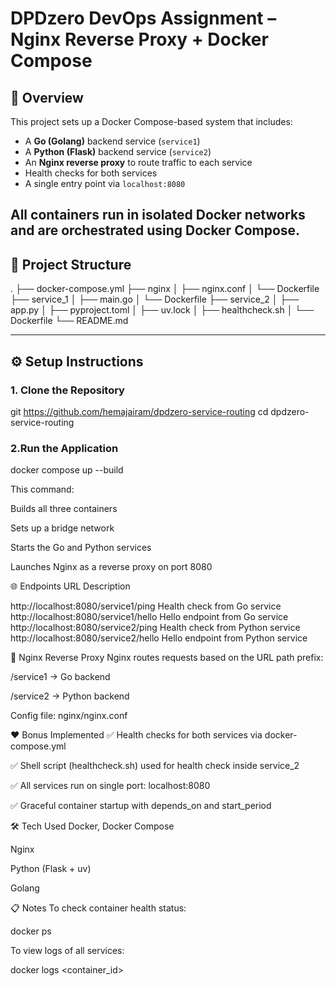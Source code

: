 # DPDzero DevOps Assignment – Nginx Reverse Proxy + Docker Compose

## 🚀 Overview

This project sets up a Docker Compose-based system that includes:

- A **Go (Golang)** backend service (`service1`)
- A **Python (Flask)** backend service (`service2`)
- An **Nginx reverse proxy** to route traffic to each service
- Health checks for both services
- A single entry point via `localhost:8080`

All containers run in isolated Docker networks and are orchestrated using Docker Compose.
---
## 📁 Project Structure





.
├── docker-compose.yml
├── nginx
│ ├── nginx.conf
│ └── Dockerfile
├── service_1
│ ├── main.go
│ └── Dockerfile
├── service_2
│ ├── app.py
│ ├── pyproject.toml
│ ├── uv.lock
│ ├── healthcheck.sh
│ └── Dockerfile
└── README.md





---

## ⚙️ Setup Instructions

### 1. Clone the Repository

git https://github.com/hemajairam/dpdzero-service-routing
cd dpdzero-service-routing



### 2.Run the Application

docker compose up --build



This command:

Builds all three containers

Sets up a bridge network

Starts the Go and Python services

Launches Nginx as a reverse proxy on port 8080



🌐 Endpoints
URL	Description


http://localhost:8080/service1/ping	Health check from Go service
http://localhost:8080/service1/hello	Hello endpoint from Go service
http://localhost:8080/service2/ping	Health check from Python service
http://localhost:8080/service2/hello	Hello endpoint from Python service



🔁 Nginx Reverse Proxy
Nginx routes requests based on the URL path prefix:

/service1 → Go backend

/service2 → Python backend

Config file: nginx/nginx.conf



❤️ Bonus Implemented
✅ Health checks for both services via docker-compose.yml

✅ Shell script (healthcheck.sh) used for health check inside service_2

✅ All services run on single port: localhost:8080

✅ Graceful container startup with depends_on and start_period



🛠️ Tech Used
Docker, Docker Compose

Nginx

Python (Flask + uv)

Golang

📋 Notes
To check container health status:

docker ps

To view logs of all services:

docker logs <container_id>
